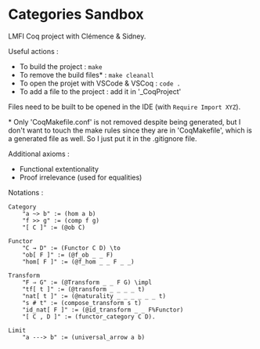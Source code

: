 
# Categories Sandbox

LMFI Coq project with Clémence & Sidney.

Useful actions :

 - To build the project : `make`
 - To remove the build files* : `make cleanall`
 - To open the projet with VSCode & VSCoq : `code .`
 - To add a file to the project : add it in '_CoqProject'

Files need to be built to be opened in the IDE (with `Require Import XYZ`).

\* Only 'CoqMakefile.conf' is not removed despite being generated, but I don't want to touch the make rules since they are in 'CoqMakefile', which is a generated file as well. So I just put it in the .gitignore file.

Additional axioms :
 - Functional extentionality
 - Proof irrelevance (used for equalities)

Notations : 

    Category
        "a ~> b" := (hom a b)
        "f >> g" := (comp f g)
        "[ C ]" := (@ob C)

    Functor
        "C → D" := (Functor C D) \to
        "ob[ F ]" := (@f_ob _ _ F) 
        "hom[ F ]" := (@f_hom _ _ F _ _) 

    Transform
        "F ⇒ G" := (@Transform _ _ F G) \impl
        "tf[ t ]" := (@transform _ _ _ _ t) 
        "nat[ t ]" := (@naturality _ _ _ _ _ _ t) 
        "s # t" := (compose_transform s t) 
        "id_nat[ F ]" := (@id_transform _ _ F%Functor)
        "[ C , D ]" := (functor_category C D).
        
    Limit
        "a ---> b" := (universal_arrow a b)

